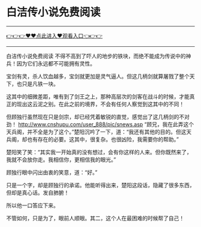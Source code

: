 # 白洁传小说免费阅读

<hr/> <a href="https://github.com/kaihcw/xiazai/issues/1">👉👉👉♥♥点此进入♥观看入口👈👉👉</a><hr/>

白洁传小说免费阅读
不得不高到了吓人的地步的铁块，而绝不能成为传说中的神兵！因为它们永远都不可能拥有灵性。

宝剑有灵，杀人饮血越多，宝剑就更加是灵气逼人。但这几柄剑就算屠戮了整个天下，也只是凡铁一块。

这其中的细微差距，唯有到了剑王之上，那种高层次的剑客在战斗的时候，才能真正的现出这云泥之别。在此之前的境界，不会有任何人察觉到这其中的不同！

但顾独行虽然现在只是剑宗，却已经凭着敏锐的直觉，感觉出了这几柄剑的不对劲！
http://www.cnshupu.com/user_888/pic/snews.asp
“顾兄，我在此弄这个天兵阁，并不全是为了这个。”楚阳沉吟了一下，道：“我还有其他的目的。但这天兵阁，却也有存在的必要。这其中，很复杂。也很凶险，我需要你的帮助。”

楚阳笑了笑：“其实我一开始真的没有想过，会有你这样的人来。但你既然来了，我就不会放你走。我相信你，更相信我的眼光。”

顾独行眼中闪出由衷的笑意，道：“好。”

只是一个字，却是顾独行的承诺。他能听得出来，楚阳这段话，隐藏了很多东西，但却是真心话。发自肺腑！

所以他一口答应下来。

不管如何，只是为了，眼前人顺眼。其二，这个人在最困难的时候帮了自己！
